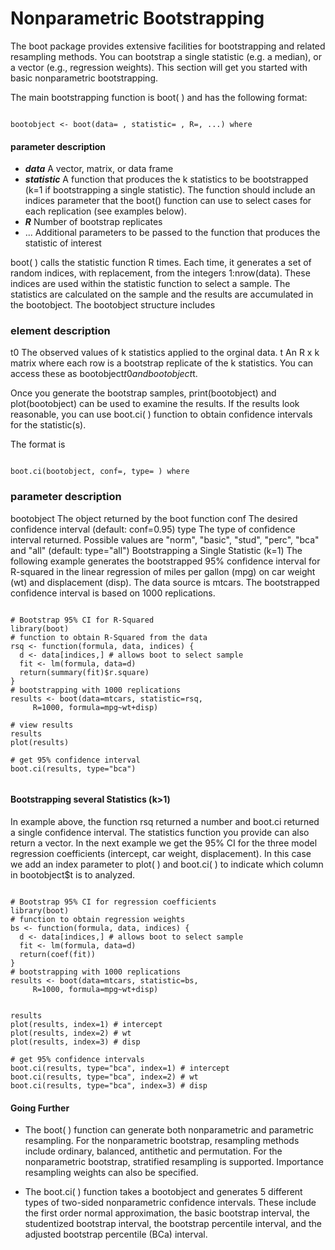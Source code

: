 
Nonparametric Bootstrapping
=========================================
The boot package provides extensive facilities for bootstrapping and related resampling methods. You can bootstrap a single statistic (e.g. a median), or a vector (e.g., regression weights). This section will get you started with basic nonparametric bootstrapping.

The main bootstrapping function is boot( ) and has the following format:
<pre><code>
bootobject <- boot(data= , statistic= , R=, ...) where
</code></pre>

#### parameter description

* ***data***	A vector, matrix, or data frame
* ***statistic***	A function that produces the k statistics to be bootstrapped (k=1 if bootstrapping a single statistic). 
The function should include an indices parameter that the boot() function can use to select cases for each replication (see examples below).
* ***R***	Number of bootstrap replicates
* ...	Additional parameters to be passed to the function that produces the statistic of interest

boot( ) calls the statistic function R times. Each time, it generates a set of random indices, with replacement, from the integers 1:nrow(data). These indices are used within the statistic function to select a sample. The statistics are calculated on the sample and the results are accumulated in the bootobject. The bootobject structure includes

### element	description
t0	The observed values of k statistics applied to the orginal data.
t	An R x k matrix where each row is a bootstrap replicate of the k statistics.
You can access these as bootobject$t0 and bootobject$t.

Once you generate the bootstrap samples, print(bootobject) and plot(bootobject) can be used to examine the results. If the results look reasonable, you can use boot.ci( ) function to obtain confidence intervals for the statistic(s).

The format is
<pre><code>
boot.ci(bootobject, conf=, type= ) where
</code></pre>
### parameter	description
bootobject	The object returned by the boot function
conf	The desired confidence interval (default: conf=0.95)
type	The type of confidence interval returned. Possible values are "norm", "basic", "stud", "perc", "bca" and "all" (default: type="all")
Bootstrapping a Single Statistic (k=1)
The following example generates the bootstrapped 95% confidence interval for R-squared in the linear regression of miles per gallon (mpg) on car weight (wt) and displacement (disp). The data source is mtcars. The bootstrapped confidence interval is based on 1000 replications.

<pre><code>
# Bootstrap 95% CI for R-Squared
library(boot)
# function to obtain R-Squared from the data 
rsq <- function(formula, data, indices) {
  d <- data[indices,] # allows boot to select sample 
  fit <- lm(formula, data=d)
  return(summary(fit)$r.square)
} 
# bootstrapping with 1000 replications 
results <- boot(data=mtcars, statistic=rsq, 
  	 R=1000, formula=mpg~wt+disp)

# view results
results 
plot(results)

# get 95% confidence interval 
boot.ci(results, type="bca")

</code></pre>

#### Bootstrapping several Statistics (k>1)
In example above, the function rsq returned a number and boot.ci returned a single confidence interval. The statistics function you provide can also return a vector. In the next example we get the 95% CI for the three model regression coefficients (intercept, car weight, displacement). In this case we add an index parameter to plot( ) and boot.ci( ) to indicate which column in bootobject$t is to analyzed.
<pre><code>
# Bootstrap 95% CI for regression coefficients 
library(boot)
# function to obtain regression weights 
bs <- function(formula, data, indices) {
  d <- data[indices,] # allows boot to select sample 
  fit <- lm(formula, data=d)
  return(coef(fit)) 
} 
# bootstrapping with 1000 replications 
results <- boot(data=mtcars, statistic=bs, 
  	 R=1000, formula=mpg~wt+disp)


results
plot(results, index=1) # intercept 
plot(results, index=2) # wt 
plot(results, index=3) # disp 

# get 95% confidence intervals 
boot.ci(results, type="bca", index=1) # intercept 
boot.ci(results, type="bca", index=2) # wt 
boot.ci(results, type="bca", index=3) # disp
</code></pre>


#### Going Further
* The boot( ) function can generate both nonparametric and parametric resampling. For the nonparametric bootstrap, resampling methods include ordinary, balanced, antithetic and permutation. For the nonparametric bootstrap, stratified resampling is supported. Importance resampling weights can also be specified.

* The boot.ci( ) function takes a bootobject and generates 5 different types of two-sided nonparametric confidence intervals. These include the first order normal approximation, the basic bootstrap interval, the studentized bootstrap interval, the bootstrap percentile interval, and the adjusted bootstrap percentile (BCa) interval.

